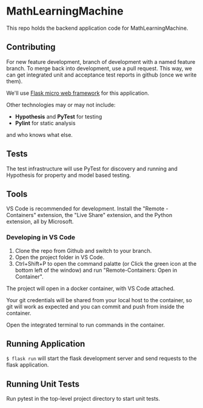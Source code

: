 # MathLearningMachine
This repo holds the backend application code for MathLearningMachine.

## Contributing
For new feature development, branch of development with a named feature branch. To merge back into development, use a pull request. This way, we can get integrated unit and acceptance test reports in github (once we write them).

We'll use [Flask micro web framework](https://palletsprojects.com/p/flask/) for this application.

Other technologies may or may not include:
* __Hypothesis__ and __PyTest__ for testing
* __Pylint__ for static analysis

and who knows what else.

## Tests
The test infrastructure will use PyTest for discovery and running and Hypothesis for property and model based testing.

## Tools
VS Code is recommended for development. Install the "Remote - Containers" extension, the "Live Share" extension, and the Python extension, all by Microsoft.


### Developing in VS Code
1. Clone the repo from Github and switch to your branch.
2. Open the project folder in VS Code.
3. Ctrl+Shift+P to open the command palatte (or Click the green icon at the bottom left of the window) and run "Remote-Containers: Open in Container".

The project will open in a docker container, with VS Code attached.

Your git credentials will be shared from your local host to the container, so git will work as expected and you can commit and push from inside the container.

Open the integrated terminal to run commands in the container.

## Running Application
`$ flask run` will start the flask development server and send requests to the flask application.

## Running Unit Tests
Run pytest in the top-level project directory to start unit tests.